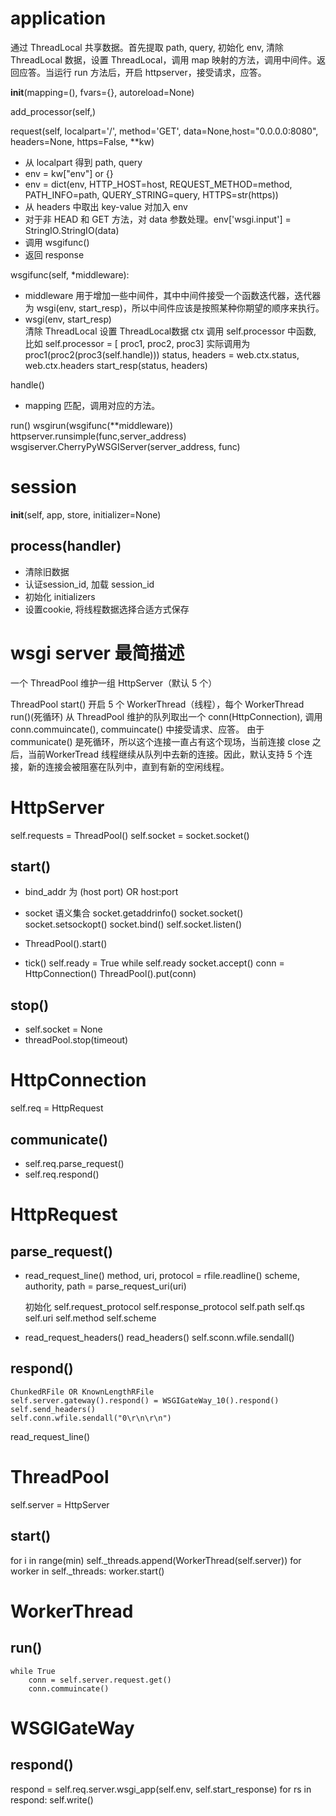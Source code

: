 




application
============================

通过 ThreadLocal 共享数据。首先提取 path, query, 初始化 env, 清除 ThreadLocal 数据，设置 ThreadLocal，调用 map 映射的方法，调用中间件。返回应答。当运行 run 方法后，开启 httpserver，接受请求，应答。


__init__(mapping=(), fvars={}, autoreload=None)

add_processor(self,)

request(self, localpart='/', method='GET', data=None,host="0.0.0.0:8080", headers=None, https=False, **kw)

* 从 localpart 得到 path, query
* env = kw["env"] or {}
* env = dict(env, HTTP_HOST=host, REQUEST_METHOD=method, PATH_INFO=path, QUERY_STRING=query, HTTPS=str(https))
* 从 headers 中取出 key-value 对加入 env
* 对于非 HEAD 和 GET 方法，对 data 参数处理。env['wsgi.input'] = StringIO.StringIO(data)
* 调用 wsgifunc()
* 返回 response


wsgifunc(self, *middleware):

* middleware 用于增加一些中间件，其中中间件接受一个函数迭代器，迭代器为 wsgi(env, start_resp)，所以中间件应该是按照某种你期望的顺序来执行。
* wsgi(env, start_resp)  
	清除 ThreadLocal 
	设置 ThreadLocal数据 ctx
	调用 self.processor 中函数, 比如 self.processor = [ proc1, proc2, proc3] 实际调用为 proc1(proc2(proc3(self.handle)))
	status, headers = web.ctx.status, web.ctx.headers
	start_resp(status, headers)
	
handle()

* mapping 匹配，调用对应的方法。

run()
	wsgirun(wsgifunc(**middleware))
	httpserver.runsimple(func,server_address)
	wsgiserver.CherryPyWSGIServer(server_address, func)


session
============================

__init__(self, app, store, initializer=None)

process(handler)
-------------------

* 清除旧数据
* 认证session_id, 加载 session_id
* 初始化 initializers
* 设置cookie, 将线程数据选择合适方式保存



wsgi server 最简描述
============================
 一个 ThreadPool 维护一组 HttpServer（默认 5 个）
 
 ThreadPool start() 开启 5 个 WorkerThread（线程），每个 WorkerThread run()(死循环) 从 ThreadPool 维护的队列取出一个 conn(HttpConnection), 调用 conn.commuincate(), commuincate() 中接受请求、应答。 由于 communicate() 是死循环，所以这个连接一直占有这个现场，当前连接 close 之后，当前WorkerTread 线程继续从队列中去新的连接。因此，默认支持 5 个连接，新的连接会被阻塞在队列中，直到有新的空闲线程。
 


HttpServer
============================
self.requests = ThreadPool()
self.socket = socket.socket()

start()
-----------------------
* bind_addr 为 (host port) OR host:port
* socket 语义集合
	socket.getaddrinfo()
	socket.socket()
	socket.setsockopt()
	socket.bind()
	self.socket.listen()

* ThreadPool().start()

* tick()
	self.ready = True
	while self.ready
		socket.accept()
		conn = HttpConnection()
		ThreadPool().put(conn)
	
	
stop()
-----------------------
* self.socket = None
* threadPool.stop(timeout)



HttpConnection
=======================
self.req = HttpRequest

communicate()
-----------------------
* self.req.parse_request()
* self.req.respond()
	
	
HttpRequest
=======================

parse_request()
------------------------

* read_request_line()
	method, uri, protocol = rfile.readline()
	scheme, authority, path = parse_request_uri(uri)
	
	初始化 self.request_protocol  self.response_protocol self.path self.qs self.uri self.method self.scheme
	
* read_request_headers()
	read_headers()
	self.sconn.wfile.sendall()
	
	
respond()
------------------------

	ChunkedRFile OR KnownLengthRFile
	self.server.gateway().respond() = WSGIGateWay_10().respond()
	self.send_headers()
	self.conn.wfile.sendall("0\r\n\r\n")
	
read_request_line()





ThreadPool
========================

self.server = HttpServer

start()
------------------------
for i in range(min)
	self._threads.append(WorkerThread(self.server))
for worker in self._threads:
	worker.start()


WorkerThread
========================

run()
------------------------
	while True
		conn = self.server.request.get()
		conn.commuincate()

WSGIGateWay
========================

respond()
------------------------
respond = self.req.server.wsgi_app(self.env, self.start_response)
for rs in respond:
	self.write()


